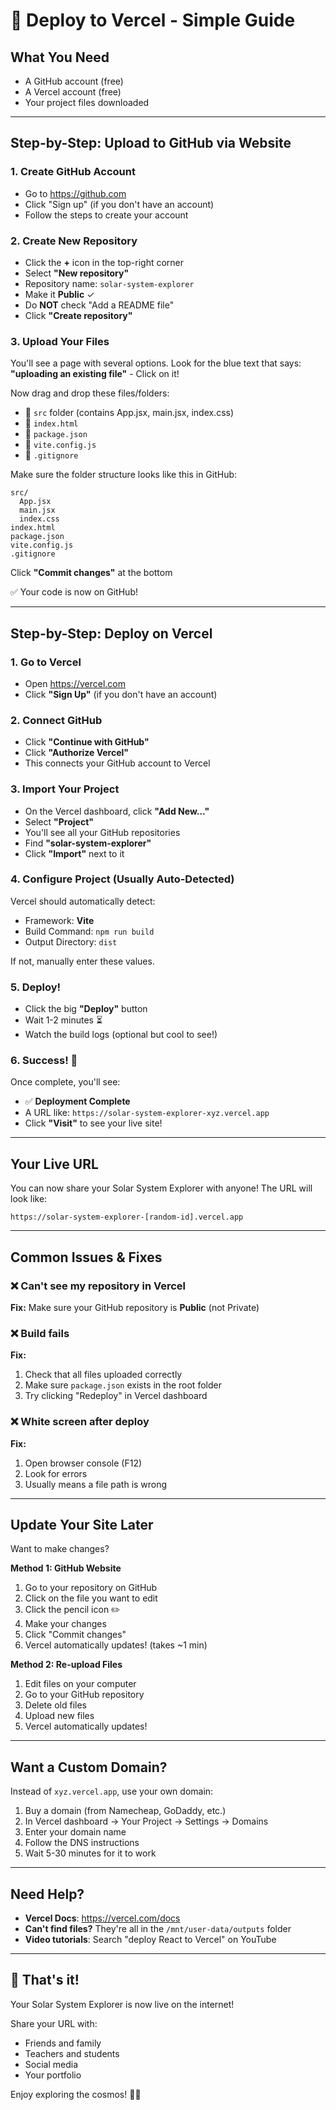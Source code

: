 # 🚀 Deploy to Vercel - Simple Guide

## What You Need
- A GitHub account (free)
- A Vercel account (free)
- Your project files downloaded

---

## Step-by-Step: Upload to GitHub via Website

### 1. Create GitHub Account
- Go to https://github.com
- Click "Sign up" (if you don't have an account)
- Follow the steps to create your account

### 2. Create New Repository
- Click the **+** icon in the top-right corner
- Select **"New repository"**
- Repository name: `solar-system-explorer`
- Make it **Public** ✓
- Do **NOT** check "Add a README file"
- Click **"Create repository"**

### 3. Upload Your Files
You'll see a page with several options. Look for the blue text that says:
**"uploading an existing file"** - Click on it!

Now drag and drop these files/folders:
- 📁 `src` folder (contains App.jsx, main.jsx, index.css)
- 📄 `index.html`
- 📄 `package.json`
- 📄 `vite.config.js`
- 📄 `.gitignore`

Make sure the folder structure looks like this in GitHub:
```
src/
  App.jsx
  main.jsx
  index.css
index.html
package.json
vite.config.js
.gitignore
```

Click **"Commit changes"** at the bottom

✅ Your code is now on GitHub!

---

## Step-by-Step: Deploy on Vercel

### 1. Go to Vercel
- Open https://vercel.com
- Click **"Sign Up"** (if you don't have an account)

### 2. Connect GitHub
- Click **"Continue with GitHub"**
- Click **"Authorize Vercel"**
- This connects your GitHub account to Vercel

### 3. Import Your Project
- On the Vercel dashboard, click **"Add New..."**
- Select **"Project"**
- You'll see all your GitHub repositories
- Find **"solar-system-explorer"**
- Click **"Import"** next to it

### 4. Configure Project (Usually Auto-Detected)
Vercel should automatically detect:
- Framework: **Vite**
- Build Command: `npm run build`
- Output Directory: `dist`

If not, manually enter these values.

### 5. Deploy!
- Click the big **"Deploy"** button
- Wait 1-2 minutes ⏳
- Watch the build logs (optional but cool to see!)

### 6. Success! 🎉
Once complete, you'll see:
- ✅ **Deployment Complete**
- A URL like: `https://solar-system-explorer-xyz.vercel.app`
- Click **"Visit"** to see your live site!

---

## Your Live URL

You can now share your Solar System Explorer with anyone!
The URL will look like:
```
https://solar-system-explorer-[random-id].vercel.app
```

---

## Common Issues & Fixes

### ❌ Can't see my repository in Vercel
**Fix:** Make sure your GitHub repository is **Public** (not Private)

### ❌ Build fails
**Fix:** 
1. Check that all files uploaded correctly
2. Make sure `package.json` exists in the root folder
3. Try clicking "Redeploy" in Vercel dashboard

### ❌ White screen after deploy
**Fix:** 
1. Open browser console (F12)
2. Look for errors
3. Usually means a file path is wrong

---

## Update Your Site Later

Want to make changes?

**Method 1: GitHub Website**
1. Go to your repository on GitHub
2. Click on the file you want to edit
3. Click the pencil icon ✏️
4. Make your changes
5. Click "Commit changes"
6. Vercel automatically updates! (takes ~1 min)

**Method 2: Re-upload Files**
1. Edit files on your computer
2. Go to your GitHub repository
3. Delete old files
4. Upload new files
5. Vercel automatically updates!

---

## Want a Custom Domain?

Instead of `xyz.vercel.app`, use your own domain:

1. Buy a domain (from Namecheap, GoDaddy, etc.)
2. In Vercel dashboard → Your Project → Settings → Domains
3. Enter your domain name
4. Follow the DNS instructions
5. Wait 5-30 minutes for it to work

---

## Need Help?

- **Vercel Docs**: https://vercel.com/docs
- **Can't find files?** They're all in the `/mnt/user-data/outputs` folder
- **Video tutorials**: Search "deploy React to Vercel" on YouTube

---

## 🎉 That's it!

Your Solar System Explorer is now live on the internet!

Share your URL with:
- Friends and family
- Teachers and students  
- Social media
- Your portfolio

Enjoy exploring the cosmos! 🌌🚀
